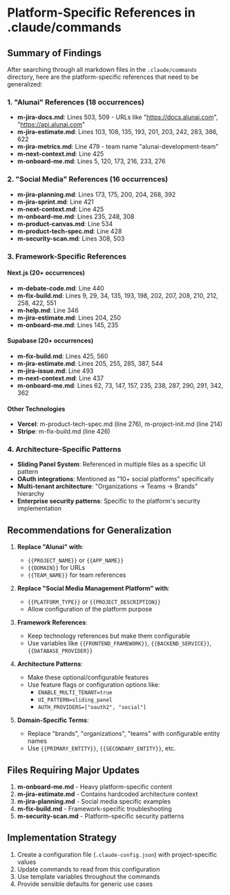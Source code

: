 # Platform-Specific References in .claude/commands

## Summary of Findings

After searching through all markdown files in the `.claude/commands` directory, here are the platform-specific references that need to be generalized:

### 1. **"Alunai" References** (18 occurrences)
- **m-jira-docs.md**: Lines 503, 509 - URLs like "https://docs.alunai.com", "https://api.alunai.com"
- **m-jira-estimate.md**: Lines 103, 108, 135, 193, 201, 203, 242, 283, 386, 622
- **m-jira-metrics.md**: Line 479 - team name "alunai-development-team"
- **m-next-context.md**: Line 425
- **m-onboard-me.md**: Lines 5, 120, 173, 216, 233, 276

### 2. **"Social Media" References** (16 occurrences)
- **m-jira-planning.md**: Lines 173, 175, 200, 204, 268, 392
- **m-jira-sprint.md**: Line 421
- **m-next-context.md**: Line 425
- **m-onboard-me.md**: Lines 235, 248, 308
- **m-product-canvas.md**: Line 534
- **m-product-tech-spec.md**: Line 428
- **m-security-scan.md**: Lines 308, 503

### 3. **Framework-Specific References**
#### Next.js (20+ occurrences)
- **m-debate-code.md**: Line 440
- **m-fix-build.md**: Lines 9, 29, 34, 135, 193, 198, 202, 207, 208, 210, 212, 258, 422, 551
- **m-help.md**: Line 346
- **m-jira-estimate.md**: Lines 204, 250
- **m-onboard-me.md**: Lines 145, 235

#### Supabase (20+ occurrences)
- **m-fix-build.md**: Lines 425, 560
- **m-jira-estimate.md**: Lines 205, 255, 285, 387, 544
- **m-jira-issue.md**: Line 493
- **m-next-context.md**: Line 437
- **m-onboard-me.md**: Lines 62, 73, 147, 157, 235, 238, 287, 290, 291, 342, 362

#### Other Technologies
- **Vercel**: m-product-tech-spec.md (line 276), m-project-init.md (line 214)
- **Stripe**: m-fix-build.md (line 426)

### 4. **Architecture-Specific Patterns**
- **Sliding Panel System**: Referenced in multiple files as a specific UI pattern
- **OAuth integrations**: Mentioned as "10+ social platforms" specifically
- **Multi-tenant architecture**: "Organizations → Teams → Brands" hierarchy
- **Enterprise security patterns**: Specific to the platform's security implementation

## Recommendations for Generalization

1. **Replace "Alunai" with**:
   - `{{PROJECT_NAME}}` or `{{APP_NAME}}`
   - `{{DOMAIN}}` for URLs
   - `{{TEAM_NAME}}` for team references

2. **Replace "Social Media Management Platform" with**:
   - `{{PLATFORM_TYPE}}` or `{{PROJECT_DESCRIPTION}}`
   - Allow configuration of the platform purpose

3. **Framework References**:
   - Keep technology references but make them configurable
   - Use variables like `{{FRONTEND_FRAMEWORK}}`, `{{BACKEND_SERVICE}}`, `{{DATABASE_PROVIDER}}`

4. **Architecture Patterns**:
   - Make these optional/configurable features
   - Use feature flags or configuration options like:
     - `ENABLE_MULTI_TENANT=true`
     - `UI_PATTERN=sliding_panel`
     - `AUTH_PROVIDERS=["oauth2", "social"]`

5. **Domain-Specific Terms**:
   - Replace "brands", "organizations", "teams" with configurable entity names
   - Use `{{PRIMARY_ENTITY}}`, `{{SECONDARY_ENTITY}}`, etc.

## Files Requiring Major Updates

1. **m-onboard-me.md** - Heavy platform-specific content
2. **m-jira-estimate.md** - Contains hardcoded architecture context
3. **m-jira-planning.md** - Social media specific examples
4. **m-fix-build.md** - Framework-specific troubleshooting
5. **m-security-scan.md** - Platform-specific security patterns

## Implementation Strategy

1. Create a configuration file (`.claude-config.json`) with project-specific values
2. Update commands to read from this configuration
3. Use template variables throughout the commands
4. Provide sensible defaults for generic use cases